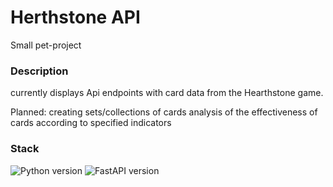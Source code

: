 # Herthstone API 
Small pet-project

### Description
currently displays Api endpoints with card data from the Hearthstone game.

Planned:
creating sets/collections of cards
analysis of the effectiveness of cards according to specified indicators

### **Stack**

![Python version](https://img.shields.io/badge/Python-3.10-green)
![FastAPI version](https://img.shields.io/badge/FastAPI-0.95-green)


